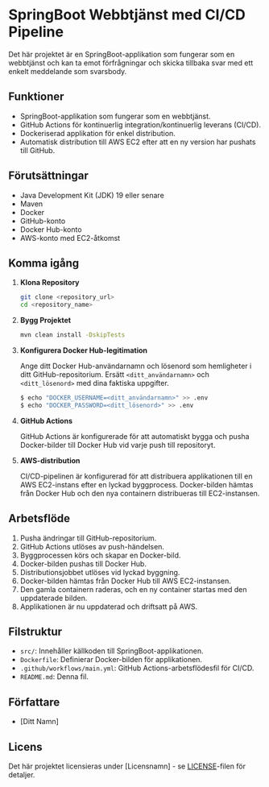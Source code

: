 SpringBoot Webbtjänst med CI/CD Pipeline
=========================================

Det här projektet är en SpringBoot-applikation som fungerar som en webbtjänst och kan ta emot förfrågningar och skicka tillbaka svar med ett enkelt meddelande som svarsbody.

Funktioner
----------

- SpringBoot-applikation som fungerar som en webbtjänst.
- GitHub Actions för kontinuerlig integration/kontinuerlig leverans (CI/CD).
- Dockeriserad applikation för enkel distribution.
- Automatisk distribution till AWS EC2 efter att en ny version har pushats till GitHub.

Förutsättningar
---------------

- Java Development Kit (JDK) 19 eller senare
- Maven
- Docker
- GitHub-konto
- Docker Hub-konto
- AWS-konto med EC2-åtkomst

Komma igång
-----------

1. **Klona Repository**

    ```bash
    git clone <repository_url>
    cd <repository_name>
    ```

2. **Bygg Projektet**

    ```bash
    mvn clean install -DskipTests
    ```

3. **Konfigurera Docker Hub-legitimation**

    Ange ditt Docker Hub-användarnamn och lösenord som hemligheter i ditt GitHub-repositorium. Ersätt `<ditt_användarnamn>` och `<ditt_lösenord>` med dina faktiska uppgifter.

    ```bash
    $ echo "DOCKER_USERNAME=<ditt_användarnamn>" >> .env
    $ echo "DOCKER_PASSWORD=<ditt_lösenord>" >> .env
    ```

4. **GitHub Actions**

    GitHub Actions är konfigurerade för att automatiskt bygga och pusha Docker-bilder till Docker Hub vid varje push till repositoryt.

5. **AWS-distribution**

    CI/CD-pipelinen är konfigurerad för att distribuera applikationen till en AWS EC2-instans efter en lyckad byggprocess. Docker-bilden hämtas från Docker Hub och den nya containern distribueras till EC2-instansen.

Arbetsflöde
-----------

1. Pusha ändringar till GitHub-repositorium.
2. GitHub Actions utlöses av push-händelsen.
3. Byggprocessen körs och skapar en Docker-bild.
4. Docker-bilden pushas till Docker Hub.
5. Distributionsjobbet utlöses vid lyckad byggning.
6. Docker-bilden hämtas från Docker Hub till AWS EC2-instansen.
7. Den gamla containern raderas, och en ny container startas med den uppdaterade bilden.
8. Applikationen är nu uppdaterad och driftsatt på AWS.

Filstruktur
-----------

- `src/`: Innehåller källkoden till SpringBoot-applikationen.
- `Dockerfile`: Definierar Docker-bilden för applikationen.
- `.github/workflows/main.yml`: GitHub Actions-arbetsflödesfil för CI/CD.
- `README.md`: Denna fil.

Författare
----------

- [Ditt Namn]

Licens
------

Det här projektet licensieras under [Licensnamn] - se [LICENSE](LICENSE)-filen för detaljer.

